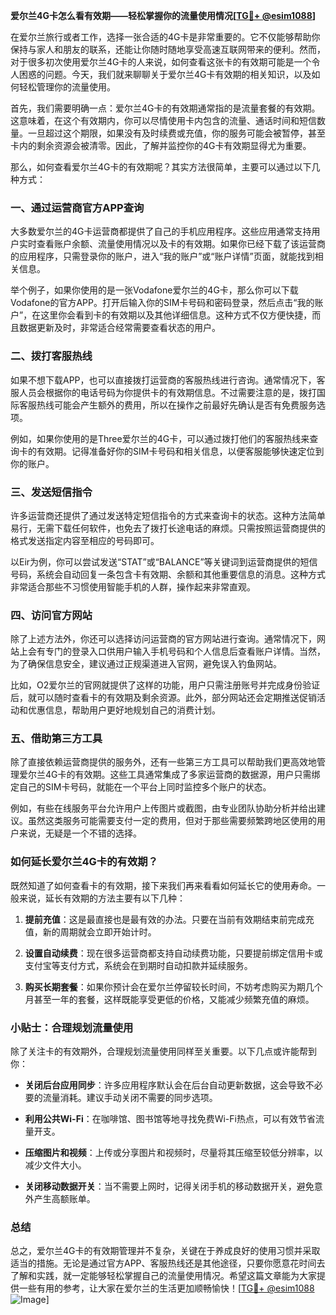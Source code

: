 **爱尔兰4G卡怎么看有效期——轻松掌握你的流量使用情况[[TG💪+ @esim1088](https://t.me/s/esim1088)]**

在爱尔兰旅行或者工作，选择一张合适的4G卡是非常重要的。它不仅能够帮助你保持与家人和朋友的联系，还能让你随时随地享受高速互联网带来的便利。然而，对于很多初次使用爱尔兰4G卡的人来说，如何查看这张卡的有效期可能是一个令人困惑的问题。今天，我们就来聊聊关于爱尔兰4G卡有效期的相关知识，以及如何轻松管理你的流量使用。

首先，我们需要明确一点：爱尔兰4G卡的有效期通常指的是流量套餐的有效期。这意味着，在这个有效期内，你可以尽情使用卡内包含的流量、通话时间和短信数量。一旦超过这个期限，如果没有及时续费或充值，你的服务可能会被暂停，甚至卡内的剩余资源会被清零。因此，了解并监控你的4G卡有效期显得尤为重要。

那么，如何查看爱尔兰4G卡的有效期呢？其实方法很简单，主要可以通过以下几种方式：

### 一、通过运营商官方APP查询

大多数爱尔兰的4G卡运营商都提供了自己的手机应用程序。这些应用通常支持用户实时查看账户余额、流量使用情况以及卡的有效期。如果你已经下载了该运营商的应用程序，只需登录你的账户，进入“我的账户”或“账户详情”页面，就能找到相关信息。

举个例子，如果你使用的是一张Vodafone爱尔兰的4G卡，那么你可以下载Vodafone的官方APP。打开后输入你的SIM卡号码和密码登录，然后点击“我的账户”，在这里你会看到卡的有效期以及其他详细信息。这种方式不仅方便快捷，而且数据更新及时，非常适合经常需要查看状态的用户。

### 二、拨打客服热线

如果不想下载APP，也可以直接拨打运营商的客服热线进行咨询。通常情况下，客服人员会根据你的电话号码为你提供卡的有效期信息。不过需要注意的是，拨打国际客服热线可能会产生额外的费用，所以在操作之前最好先确认是否有免费服务选项。

例如，如果你使用的是Three爱尔兰的4G卡，可以通过拨打他们的客服热线来查询卡的有效期。记得准备好你的SIM卡号码和相关信息，以便客服能够快速定位到你的账户。

### 三、发送短信指令

许多运营商还提供了通过发送特定短信指令的方式来查询卡的状态。这种方法简单易行，无需下载任何软件，也免去了拨打长途电话的麻烦。只需按照运营商提供的格式发送指定内容至相应的号码即可。

以Eir为例，你可以尝试发送“STAT”或“BALANCE”等关键词到运营商提供的短信号码，系统会自动回复一条包含卡有效期、余额和其他重要信息的消息。这种方式非常适合那些不习惯使用智能手机的人群，操作起来非常直观。

### 四、访问官方网站

除了上述方法外，你还可以选择访问运营商的官方网站进行查询。通常情况下，网站上会有专门的登录入口供用户输入手机号码和个人信息后查看账户详情。当然，为了确保信息安全，建议通过正规渠道进入官网，避免误入钓鱼网站。

比如，O2爱尔兰的官网就提供了这样的功能，用户只需注册账号并完成身份验证后，就可以随时查看卡的有效期及剩余资源。此外，部分网站还会定期推送促销活动和优惠信息，帮助用户更好地规划自己的消费计划。

### 五、借助第三方工具

除了直接依赖运营商提供的服务外，还有一些第三方工具可以帮助我们更高效地管理爱尔兰4G卡的有效期。这些工具通常集成了多家运营商的数据源，用户只需绑定自己的SIM卡号码，就能在一个平台上同时监控多个账户的状态。

例如，有些在线服务平台允许用户上传图片或截图，由专业团队协助分析并给出建议。虽然这类服务可能需要支付一定的费用，但对于那些需要频繁跨地区使用的用户来说，无疑是一个不错的选择。

### 如何延长爱尔兰4G卡的有效期？

既然知道了如何查看卡的有效期，接下来我们再来看看如何延长它的使用寿命。一般来说，延长有效期的方法主要有以下几种：

1. **提前充值**：这是最直接也是最有效的办法。只要在当前有效期结束前完成充值，新的周期就会立即开始计时。
   
2. **设置自动续费**：现在很多运营商都支持自动续费功能，只要提前绑定信用卡或支付宝等支付方式，系统会在到期时自动扣款并延续服务。
   
3. **购买长期套餐**：如果你预计会在爱尔兰停留较长时间，不妨考虑购买为期几个月甚至一年的套餐，这样既能享受更低的价格，又能减少频繁充值的麻烦。

### 小贴士：合理规划流量使用

除了关注卡的有效期外，合理规划流量使用同样至关重要。以下几点或许能帮到你：

- **关闭后台应用同步**：许多应用程序默认会在后台自动更新数据，这会导致不必要的流量消耗。建议手动关闭不需要的同步选项。
  
- **利用公共Wi-Fi**：在咖啡馆、图书馆等地寻找免费Wi-Fi热点，可以有效节省流量开支。
  
- **压缩图片和视频**：上传或分享图片和视频时，尽量将其压缩至较低分辨率，以减少文件大小。
  
- **关闭移动数据开关**：当不需要上网时，记得关闭手机的移动数据开关，避免意外产生高额账单。

### 总结

总之，爱尔兰4G卡的有效期管理并不复杂，关键在于养成良好的使用习惯并采取适当的措施。无论是通过官方APP、客服热线还是其他途径，只要你愿意花时间去了解和实践，就一定能够轻松掌握自己的流量使用情况。希望这篇文章能为大家提供一些有用的参考，让大家在爱尔兰的生活更加顺畅愉快！[[TG💪+ @esim1088](https://t.me/s/esim1088) ![Image](https://i.postimg.cc/4NQfJmqS/Snipaste-2025-05-13-00-14-12.png)]